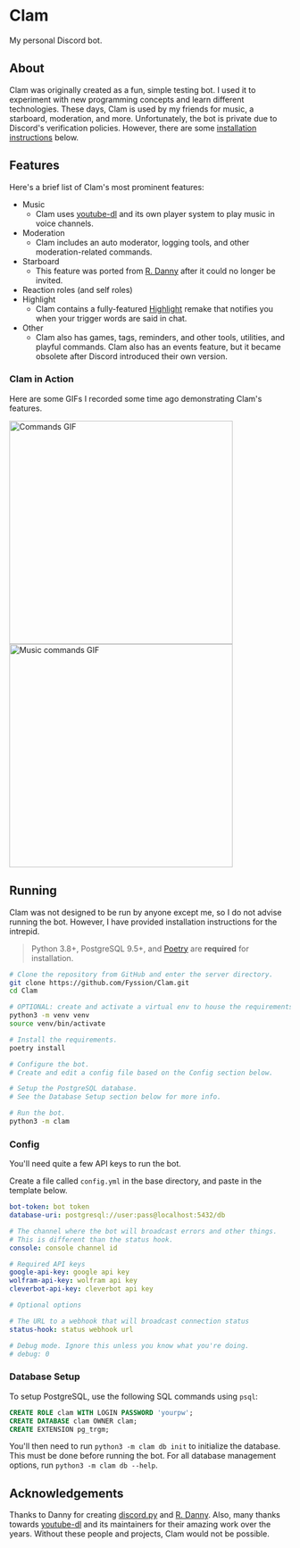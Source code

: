 # Clam

My personal Discord bot.

## About

Clam was originally created as a fun, simple testing bot.
I used it to experiment with new programming concepts and learn different technologies.
These days, Clam is used by my friends for music, a starboard, moderation, and more.
Unfortunately, the bot is private due to Discord's verification policies.
However, there are some [installation instructions](#running) below.

## Features

Here's a brief list of Clam's most prominent features:

- Music
  - Clam uses [youtube-dl](ytdl) and its own player system to play music in voice channels.
- Moderation
  - Clam includes an auto moderator, logging tools, and other moderation-related commands.
- Starboard
  - This feature was ported from [R. Danny](rdanny) after it could no longer be invited.
- Reaction roles (and self roles)
- Highlight
  - Clam contains a fully-featured [Highlight](hl) remake that notifies you when your trigger words are said in chat.
- Other
  - Clam also has games, tags, reminders, and other tools, utilities, and playful commands.
  Clam also has an events feature, but it became obsolete after Discord introduced their own version.

### Clam in Action

Here are some GIFs I recorded some time ago demonstrating Clam's features.

<img src="https://i.imgur.com/QmwI8CI.gif" alt="Commands GIF" width="400"/>
<img src="https://i.imgur.com/tzLbb32.gif" alt="Music commands GIF" width="400"/>

## Running

Clam was not designed to be run by anyone except me, so I do not advise running the bot.
However, I have provided installation instructions for the intrepid.

> Python 3.8+, PostgreSQL 9.5+, and [Poetry](https://python-poetry.org/) are **required** for installation.

```sh
# Clone the repository from GitHub and enter the server directory.
git clone https://github.com/Fyssion/Clam.git
cd Clam

# OPTIONAL: create and activate a virtual env to house the requirements.
python3 -m venv venv
source venv/bin/activate

# Install the requirements.
poetry install

# Configure the bot.
# Create and edit a config file based on the Config section below.

# Setup the PostgreSQL database.
# See the Database Setup section below for more info.

# Run the bot.
python3 -m clam
```

### Config

You'll need quite a few API keys to run the bot.

Create a file called `config.yml` in the base directory,
and paste in the template below.

```yml
bot-token: bot token
database-uri: postgresql://user:pass@localhost:5432/db

# The channel where the bot will broadcast errors and other things.
# This is different than the status hook.
console: console channel id

# Required API keys
google-api-key: google api key
wolfram-api-key: wolfram api key
cleverbot-api-key: cleverbot api key

# Optional options

# The URL to a webhook that will broadcast connection status
status-hook: status webhook url

# Debug mode. Ignore this unless you know what you're doing.
# debug: 0
```

### Database Setup

To setup PostgreSQL, use the following SQL commands using `psql`:

```sql
CREATE ROLE clam WITH LOGIN PASSWORD 'yourpw';
CREATE DATABASE clam OWNER clam;
CREATE EXTENSION pg_trgm;
```

You'll then need to run `python3 -m clam db init` to initialize the database.
This must be done before running the bot.
For all database management options, run `python3 -m clam db --help`.

## Acknowledgements

Thanks to Danny for creating [discord.py](dpy) and [R. Danny](rdanny).
Also, many thanks towards [youtube-dl](ytdl) and its maintainers for their amazing work over the years.
Without these people and projects, Clam would not be possible.

[ytdl]: https://github.com/ytdl-org/youtube-dl
[rdanny]: https://github.com/Rapptz/RoboDanny
[hl]: https://discord.bots.gg/bots/292212176494657536
[dpy]: https://github.com/Rapptz/discord.py
